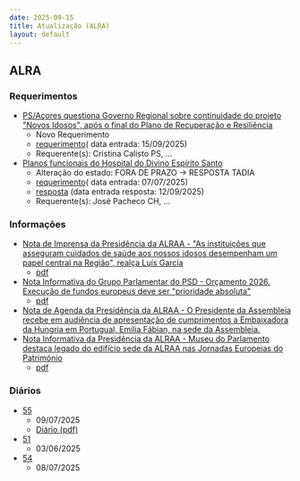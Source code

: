 ```yaml
---
date: 2025-09-15
title: Atualização (ALRA)
layout: default
---
```

## ALRA

### Requerimentos

* [PS/Açores questiona Governo Regional sobre continuidade do projeto "Novos Idosos", após o final do Plano de Recuperação e Resiliência](http://base.alra.pt:82/4DACTION/w_pesquisa_registo/4/8944)
  * Novo Requerimento
  * [requerimento](http://base.alra.pt:82/Doc_Req/XIIIreque413.pdf)( data entrada: 15/09/2025)
  * Requerente(s): Cristina Calisto PS, ...
* [Planos funcionais do Hospital do Divino Espírito Santo](http://base.alra.pt:82/4DACTION/w_pesquisa_registo/4/8880)
  * Alteração do estado: FORA DE PRAZO → RESPOSTA TADIA
  * [requerimento](http://base.alra.pt:82/Doc_Req/XIIIreque378.pdf)( data entrada: 07/07/2025)
  * [resposta](http://base.alra.pt:82/Doc_Req/XIIIrequeresp378.pdf) (data entrada resposta: 12/09/2025)
  * Requerente(s): José Pacheco CH, ...

### Informações

* [Nota de Imprensa da Presidência da ALRAA - "As instituições que asseguram cuidados de saúde aos nossos idosos desempenham um papel central na Região", realça Luís Garcia](http://base.alra.pt:82/4DACTION/w_pesquisa_registo/8/22104)
  * [pdf](http://base.alra.pt:82/Doc_Noticias/NI22104.pdf)
* [Nota Informativa do Grupo Parlamentar do PSD - Orçamento 2026. Execução de fundos europeus deve ser "prioridade absoluta"](http://base.alra.pt:82/4DACTION/w_pesquisa_registo/8/22105)
  * [pdf](http://base.alra.pt:82/Doc_Noticias/NI22105.pdf)
* [Nota de Agenda da Presidência da ALRAA - O Presidente da Assembleia recebe em audiência de apresentação de cumprimentos a Embaixadora da Hungria em Portugual, Emília Fábian, na sede da Assembleia.](http://base.alra.pt:82/4DACTION/w_pesquisa_registo/8/22106)
* [Nota Informativa da Presidência da ALRAA - Museu do Parlamento destaca legado do edifício sede da ALRAA nas Jornadas Europeias do Património](http://base.alra.pt:82/4DACTION/w_pesquisa_registo/8/22103)
  * [pdf](http://base.alra.pt:82/Doc_Noticias/NI22103.pdf)

### Diários

* [55](http://base.alra.pt:82/4DACTION/w_pesquisa_registo/10/2882)
  * 09/07/2025
  * [Diário (pdf)](http://base.alra.pt:82/Diario/XIII55.pdf)
* [51](http://base.alra.pt:82/4DACTION/w_pesquisa_registo/10/2884)
  * 03/06/2025
* [54](http://base.alra.pt:82/4DACTION/w_pesquisa_registo/10/2886)
  * 08/07/2025
